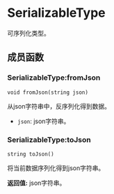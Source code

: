 # SerializableType
可序列化类型。
## 成员函数

### SerializableType:fromJson

```
void fromJson(string json)
```

从json字符串中，反序列化得到数据。
* `json`: json字符串。

### SerializableType:toJson

```
string toJson()
```

将当前数据序列化得到json字符串。

 **返回值:** json字符串。

